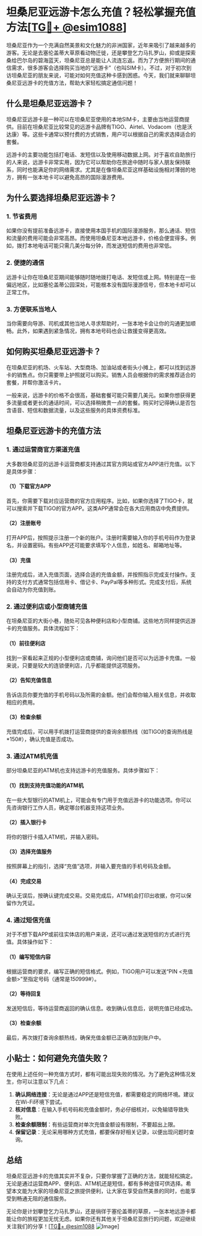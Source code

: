 # 坦桑尼亚远游卡怎么充值？轻松掌握充值方法[[TG💪+ @esim1088](https://t.me/s/esim1088)]

坦桑尼亚作为一个充满自然美景和文化魅力的非洲国家，近年来吸引了越来越多的游客。无论是去塞伦盖蒂大草原看动物迁徙，还是攀登乞力马扎罗山，抑或是探索桑给巴尔岛的碧海蓝天，坦桑尼亚总是能让人流连忘返。而为了方便旅行期间的通信需求，很多游客会选择购买当地的“远游卡”（也叫SIM卡）。不过，对于初次到访坦桑尼亚的朋友来说，可能对如何充值这种卡感到困惑。今天，我们就来聊聊坦桑尼亚远游卡的充值方法，帮助大家轻松搞定通信问题！

## 什么是坦桑尼亚远游卡？

坦桑尼亚远游卡是一种可以在坦桑尼亚使用的本地SIM卡，主要由当地运营商提供。目前在坦桑尼亚比较常见的远游卡品牌有TIGO、Airtel、Vodacom（也是沃达康）等。这些卡通常以预付费的方式销售，用户可以根据自己的需求选择适合的套餐。

远游卡的主要功能包括打电话、发短信以及使用移动数据上网。对于喜欢自助旅行的人来说，远游卡非常实用，因为它可以帮助你在旅途中随时与家人朋友保持联系，同时也能满足你的网络需求。尤其是在像坦桑尼亚这样基础设施相对薄弱的地方，拥有一张本地卡可以避免高昂的国际漫游费用。

## 为什么要选择坦桑尼亚远游卡？

### 1. **节省费用**
如果你没有提前准备远游卡，直接使用本国手机的国际漫游服务，那么通话、短信和流量的费用可能会非常高昂。而使用坦桑尼亚本地远游卡，价格会便宜得多。例如，拨打本地电话可能只需几美分每分钟，而发送短信的费用也非常低。

### 2. **便捷的通信**
远游卡让你在坦桑尼亚期间能够随时随地拨打电话、发短信或上网。特别是在一些偏远地区，比如塞伦盖蒂公园深处，可能根本没有国际漫游信号，但本地卡却可以正常工作。

### 3. **方便联系当地人**
当你需要向导游、司机或其他当地人寻求帮助时，一张本地卡会让你的沟通更加顺畅。此外，如果遇到紧急情况，拥有本地号码也会让救援变得更高效。

## 如何购买坦桑尼亚远游卡？

在坦桑尼亚的机场、火车站、大型商场、加油站或者街头小摊上，都可以找到远游卡的销售点。你只需要带上护照就可以购买。销售人员会根据你的需求推荐适合的套餐，并帮你激活卡片。

一般来说，远游卡的价格不会很高，基础套餐可能只需要几美元。如果你想获得更多流量或者更长的通话时间，可以选择稍微贵一点的套餐。购买时记得确认是否包含语音、短信和数据流量，以及这些服务的具体资费标准。

## 坦桑尼亚远游卡的充值方法

### 1. **通过运营商官方渠道充值**

大多数坦桑尼亚的远游卡运营商都支持通过其官方网站或官方APP进行充值。以下是具体步骤：

#### （1）下载官方APP
首先，你需要下载对应运营商的官方应用程序。比如，如果你选择了TIGO卡，就可以搜索并下载TIGO的官方APP。这类APP通常会在各大应用商店中免费提供。

#### （2）注册账号
打开APP后，按照提示注册一个新的账户。注册时需要输入你的手机号码作为登录名，并设置密码。有些APP还可能要求填写个人信息，如姓名、邮箱地址等。

#### （3）充值
注册完成后，进入充值页面，选择合适的充值金额，并按照指示完成支付操作。支持的支付方式通常包括信用卡、借记卡、PayPal等多种形式。完成支付后，系统会自动为你充值到账。

### 2. **通过便利店或小型商铺充值**

在坦桑尼亚的大街小巷，随处可见各种便利店和小型商铺。这些地方同样提供远游卡的充值服务。具体流程如下：

#### （1）前往便利店
找到一家看起来正规的小型便利店或商铺，询问他们是否可以为远游卡充值。一般来说，只要是较大的连锁便利店，几乎都能提供这项服务。

#### （2）告知充值信息
告诉店员你要充值的手机号码以及所需的金额。他们会帮你输入相关信息，并收取相应的费用。

#### （3）检查余额
充值完成后，可以用手机拨打运营商提供的查询余额热线（如TIGO的查询热线是*150#），确认充值是否成功。

### 3. **通过ATM机充值**

部分坦桑尼亚的ATM机也支持远游卡的充值服务。具体步骤如下：

#### （1）找到支持充值功能的ATM机
在一些大型银行的ATM机上，可能会有专门用于充值远游卡的功能选项。你可以先咨询银行工作人员，确定哪台机器支持这项业务。

#### （2）插入银行卡
将你的银行卡插入ATM机，并输入密码。

#### （3）选择充值服务
按照屏幕上的指引，选择“充值”选项，并输入要充值的手机号码及金额。

#### （4）完成交易
确认无误后，按确认键完成交易。交易完成后，ATM机会打印出收据，你可以保留作为凭证。

### 4. **通过短信充值**

对于不想下载APP或前往实体店的用户来说，还可以通过发送短信的方式进行充值。具体操作如下：

#### （1）编写短信内容
根据运营商的要求，编写正确的短信格式。例如，TIGO用户可以发送“PIN <充值金额>”至指定号码（通常是*150*999#）。

#### （2）等待回复
发送短信后，等待运营商返回的确认信息。收到确认信息后，说明充值已经成功。

#### （3）检查余额
最后，再次拨打查询余额热线，确保充值金额已正确添加到账户中。

## 小贴士：如何避免充值失败？

在使用上述任何一种充值方式时，都有可能出现失败的情况。为了避免这种情况发生，你可以注意以下几点：

1. **确认网络连接**：无论是通过APP还是短信充值，都需要稳定的网络环境。建议在Wi-Fi环境下尝试。
2. **核对信息**：在输入手机号码和充值金额时，务必仔细核对，以免输错导致失败。
3. **检查余额限制**：有些运营商对单次充值金额设有限制，不要超出上限。
4. **保留记录**：无论采用哪种方式充值，都要保存好相关记录，以便出现问题时查询。

## 总结

坦桑尼亚远游卡的充值其实并不复杂，只要你掌握了正确的方法，就能轻松搞定。无论是通过运营商APP、便利店、ATM机还是短信，都有多种途径可供选择。希望本文能为大家的坦桑尼亚之旅提供便利，让大家在享受自然美景的同时，也能享受到畅通无阻的通信服务。

无论你是计划攀登乞力马扎罗山，还是徜徉于塞伦盖蒂的草原，一张本地远游卡都能让你的旅程更加无忧无虑。如果你还有其他关于坦桑尼亚旅行的问题，欢迎继续关注我们的分享！[[TG💪+ @esim1088](https://t.me/s/esim1088) ![Image](https://i.postimg.cc/4NQfJmqS/Snipaste-2025-05-13-00-14-12.png)]